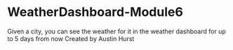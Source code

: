 # WeatherDashboard-Module6
Given a city, you can see the weather for it in the weather dashboard for up to 5 days from now
Created by Austin Hurst
